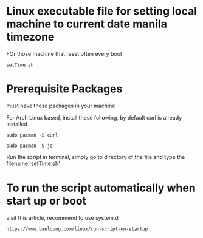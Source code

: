 # Linux executable file for setting local machine to current date manila timezone
FOr those machine that reset often every boot

    setTime.sh

<h1>Prerequisite Packages</h1>
must have these packages in your machine

For Arch Linux based, install these following, 
by default curl is already installed

```
sudo pacman -S curl
```
```
sudo pacman -S jq
```

Run the script in terminal,
simply go to directory of the file and type the filename 'setTime.sh'

<h1>To run the script automatically when start up or boot</h1>
visit this article, recommend to use system.d

```
https://www.baeldung.com/linux/run-script-on-startup
```
